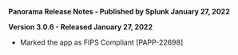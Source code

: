 **Panorama Release Notes - Published by Splunk January 27, 2022**


**Version 3.0.6 - Released January 27, 2022**

* Marked the app as FIPS Compliant [PAPP-22698]